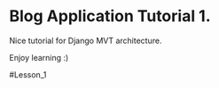 # Blog Application Tutorial 1.

Nice tutorial for Django MVT architecture.

Enjoy learning :)

#Lesson_1
